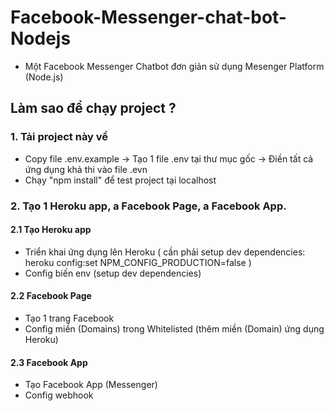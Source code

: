 # Facebook-Messenger-chat-bot-Nodejs
- Một Facebook Messenger Chatbot đơn giản sử dụng Mesenger Platform (Node.js)

## Làm sao để chạy project ? 

### 1. Tải project này về
- Copy file .env.example -> Tạo 1 file .env tại thư mục gốc -> Điền tất cả ứng dụng khả thi vào file .evn
- Chạy "npm install" để test project tại localhost

### 2. Tạo 1 Heroku app, a Facebook Page, a Facebook App.
#### 2.1 Tạo Heroku app
- Triển khai ứng dụng lên Heroku ( cần phải setup dev dependencies:
heroku config:set NPM_CONFIG_PRODUCTION=false
)
- Config biến env (setup dev dependencies)
#### 2.2 Facebook Page
- Tạo 1 trang Facebook
- Config miền (Domains) trong Whitelisted (thêm miền (Domain) ứng dụng Heroku)
#### 2.3 Facebook App
- Tạo Facebook App (Messenger)
- Config webhook

